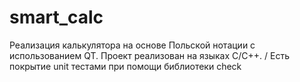 # smart_calc
Реализация калькулятора на основе Польской нотации с использованием QT.
Проект реализован на языках С/C++. /
Есть покрытие unit тестами при помощи библиотеки check

